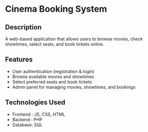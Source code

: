# Cinema Booking System


## Description

 A web-based application that allows users to browse movies, check showtimes, select seats, and book tickets online. 


## Features
- User authentication (registration & login)
- Browse available movies and showtimes
- Select preferred seats and book tickets
- Admin panel for managing movies, showtimes, and bookings

##  Technologies Used
 - Frontend : JS, CSS, HTML
 - Backend : PHP
 - Database: SQL
